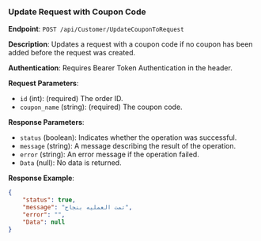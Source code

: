 ### Update Request with Coupon Code

**Endpoint**: `POST /api/Customer/UpdateCouponToRequest`

**Description**: Updates a request with a coupon code if no coupon has been added before the request was created.

**Authentication**: Requires Bearer Token Authentication in the header.

**Request Parameters**:
- `id` (int): (required) The order ID.
- `coupon_name` (string): (required) The coupon code.

**Response Parameters**:
- `status` (boolean): Indicates whether the operation was successful.
- `message` (string): A message describing the result of the operation.
- `error` (string): An error message if the operation failed.
- `Data` (null): No data is returned.

**Response Example**:
```json
{
    "status": true,
    "message": "تمت العمليه بنجاح",
    "error": "",
    "Data": null
}
```